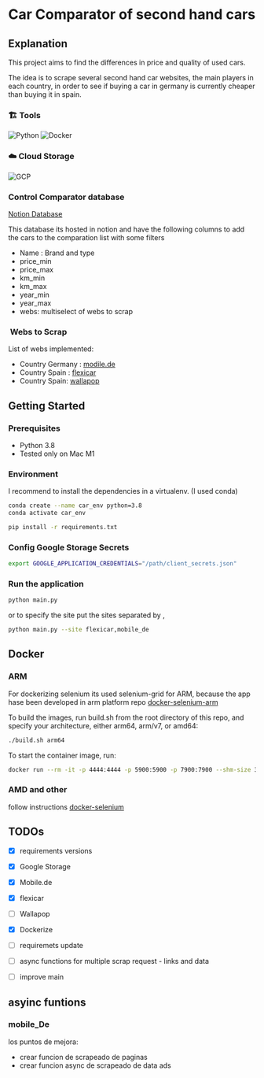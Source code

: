 # Car Comparator of second hand cars

## Explanation

This project aims to find the differences in price and quality of used cars.

The idea is to scrape several second hand car websites, the main players in each country, in order to see if buying a car in germany is currently cheaper than buying it in spain.

### 🏗️ Tools

![Python](https://img.shields.io/badge/Python-FFD43B?style=for-the-badge&logo=python&logoColor=darkgreen)
![Docker](https://img.shields.io/badge/Docker-2CA5E0?style=for-the-badge&logo=docker&logoColor=white)

### ☁️ Cloud Storage

![GCP](https://img.shields.io/badge/Google_Cloud-4285F4?style=for-the-badge&logo=google-cloud&logoColor=white)

### Control Comparator database

[Notion Database](https://jmmoyano.notion.site/Cars_comparator-9f00a3afd5ed40ac99145f3560923bd6)

This database its hosted in notion and have the following columns to add the cars to the comparation list with some filters

- Name : Brand and type
- price_min
- price_max
- km_min
- km_max
- year_min
- year_max
- webs:  multiselect of webs to scrap

###  Webs to Scrap

 List of webs implemented:

- Country Germany :  [modile.de](https://www.mobile.de/?lang=en)
- Country Spain : [flexicar](https://www.flexicar.es/coches-segunda-mano/)
- Country Spain: [wallapop](https://es.wallapop.com/coches-segunda-mano)

## Getting Started

### Prerequisites

- Python 3.8
- Tested only on Mac M1

### Environment

I recommend to install the dependencies in a virtualenv. (I used conda)

```bash
conda create --name car_env python=3.8
conda activate car_env  
```

```bash
pip install -r requirements.txt
```

### Config Google Storage Secrets

```bash
export GOOGLE_APPLICATION_CREDENTIALS="/path/client_secrets.json"
```

### Run the application

```bash
python main.py
```

 or to specify the site put the sites separated by ,

 ```bash
python main.py --site flexicar,mobile_de
```

## Docker

### ARM

For dockerizing selenium its used selenium-grid for ARM, because the app hase been developed in arm platform
repo [docker-selenium-arm](https://github.com/seleniumhq-community/docker-seleniarm.git)

To build the images, run build.sh from the root directory of this repo, and specify your architecture, either arm64, arm/v7, or amd64:

```bash
./build.sh arm64 
```

To start the container image, run:

```bash
docker run --rm -it -p 4444:4444 -p 5900:5900 -p 7900:7900 --shm-size 3g local-seleniarm/standalone-chromium:latest
```

### AMD and other

follow instructions [docker-selenium](https://github.com/SeleniumHQ/docker-selenium)

## TODOs

- [X] requirements versions
- [X] Google Storage
- [X] Mobile.de
- [X] flexicar
- [ ] Wallapop
- [X] Dockerize
- [ ] requiremets update
- [ ] async functions for multiple scrap request - links and data
- [ ] improve main


## asyinc funtions

### mobile_De

los puntos de mejora:

 - crear funcion de scrapeado de paginas
 - crear funcion async de scrapeado de data ads